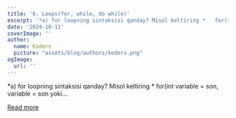 ```yaml
---
title: '6. Loops(for, while, do while)'
excerpt: '*a) for loopning sintaksisi qanday? Misol keltiring *   for(int variable = son, variable = son yoki...'
date: '2024-10-11'
coverImage: ''
author:
  name: Koders
  picture: "assets/blog/authors/koders.png"
ogImage:
  url: ''
---
```


*a) for loopning sintaksisi qanday? Misol keltiring *   for(int variable = son, variable = son yoki...

[Read more](https://dev.to/sunnat_qayumov/6-loopsfor-while-do-while-2cgd)
